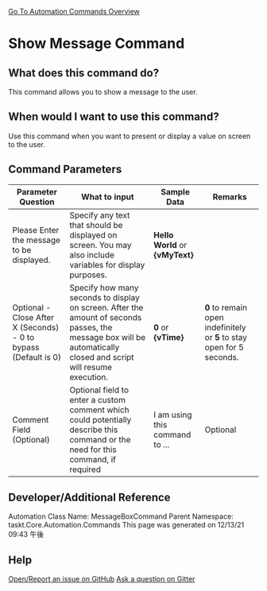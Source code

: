 <!--TITLE: Show Message Command -->
<!-- SUBTITLE: a command in the Misc Commands group. -->
[Go To Automation Commands Overview](/automation-commands.md)


# Show Message Command


## What does this command do?
This command allows you to show a message to the user.


## When would I want to use this command?
Use this command when you want to present or display a value on screen to the user.


## Command Parameters
| Parameter Question   	| What to input  	|  Sample Data 	| Remarks  	|
| ---                    | ---               | ---           | ---       |
|Please Enter the message to be displayed.|Specify any text that should be displayed on screen.  You may also include variables for display purposes.|**Hello World** or **{vMyText}**||
|Optional - Close After X (Seconds) - 0 to bypass (Default is 0)|Specify how many seconds to display on screen. After the amount of seconds passes, the message box will be automatically closed and script will resume execution.|**0** or **{vTime}**|**0** to remain open indefinitely or **5** to stay open for 5 seconds.|
|Comment Field (Optional)|Optional field to enter a custom comment which could potentially describe this command or the need for this command, if required|I am using this command to ...|Optional|








## Developer/Additional Reference
Automation Class Name: MessageBoxCommand
Parent Namespace: taskt.Core.Automation.Commands
This page was generated on 12/13/21 09:43 午後


## Help
[Open/Report an issue on GitHub](https://github.com/saucepleez/taskt/issues/new)
[Ask a question on Gitter](https://gitter.im/taskt-rpa/Lobby)
